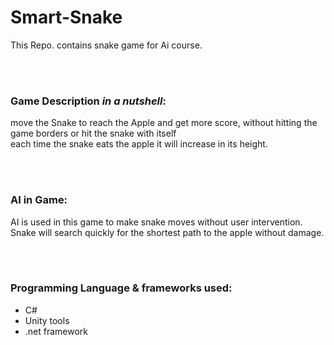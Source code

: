 # Smart-Snake
This Repo. contains snake game for Ai course.


<br><br>
### Game Description *in a nutshell*:
move the Snake to reach the Apple and get more score, without hitting the game borders or hit the snake with itself <br>
each time the snake eats the apple it will increase in its height.


<br><br>
### AI in Game:
AI is used in this game to make snake moves without user intervention.<br>
Snake will search quickly for the shortest path to the apple without damage. 


<br><br>
### Programming Language & frameworks used:
- C#
- Unity tools
- .net framework
